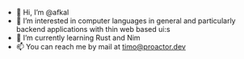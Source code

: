 - 👋 Hi, I’m @afkal
- 👀 I’m interested in computer languages in general and particularly backend applications with thin web based ui:s
- 🌱 I’m currently learning Rust and Nim
- 📫 You can reach me by mail at timo@proactor.dev

<!---
afkal/afkal is a ✨ special ✨ repository because its `README.md` (this file) appears on your GitHub profile.
You can click the Preview link to take a look at your changes.
--->
